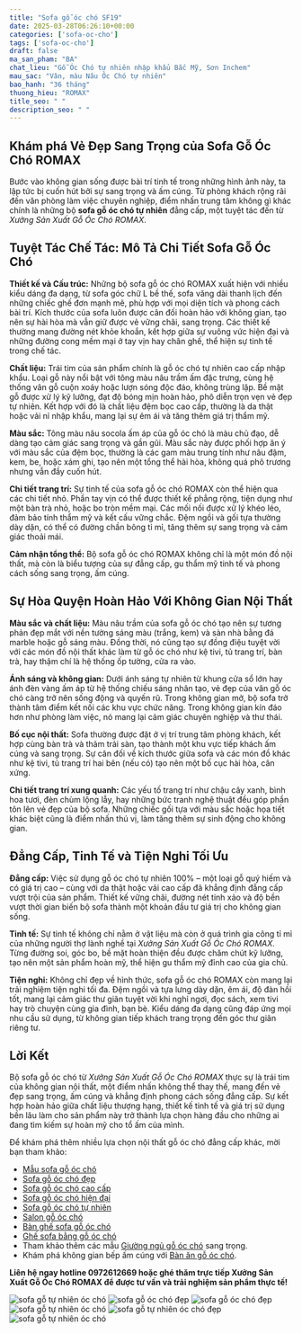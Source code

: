 ```yaml
---
title: "Sofa gỗ óc chó SF19"
date: 2025-03-28T06:26:10+00:00
categories: ['sofa-oc-cho']
tags: ['sofa-oc-cho']
draft: false
ma_san_pham: "BA"
chat_lieu: "Gỗ Óc Chó tự nhiên nhập khẩu Bắc Mỹ, Sơn Inchem"
mau_sac: "Vân, màu Nâu Óc Chó tự nhiên"
bao_hanh: "36 tháng"
thuong_hieu: "ROMAX"
title_seo: " "
description_seo: " "
---
```

## Khám phá Vẻ Đẹp Sang Trọng của Sofa Gỗ Óc Chó ROMAX

Bước vào không gian sống được bài trí tinh tế trong những hình ảnh này, ta lập tức bị cuốn hút bởi sự sang trọng và ấm cúng. Từ phòng khách rộng rãi đến văn phòng làm việc chuyên nghiệp, điểm nhấn trung tâm không gì khác chính là những bộ **sofa gỗ óc chó tự nhiên** đẳng cấp, một tuyệt tác đến từ *Xưởng Sản Xuất Gỗ Óc Chó ROMAX*.

## Tuyệt Tác Chế Tác: Mô Tả Chi Tiết Sofa Gỗ Óc Chó

**Thiết kế và Cấu trúc:** Những bộ sofa gỗ óc chó ROMAX xuất hiện với nhiều kiểu dáng đa dạng, từ sofa góc chữ L bề thế, sofa văng dài thanh lịch đến những chiếc ghế đơn mạnh mẽ, phù hợp với mọi diện tích và phong cách bài trí. Kích thước của sofa luôn được cân đối hoàn hảo với không gian, tạo nên sự hài hòa mà vẫn giữ được vẻ vững chãi, sang trọng. Các thiết kế thường mang đường nét khỏe khoắn, kết hợp giữa sự vuông vức hiện đại và những đường cong mềm mại ở tay vịn hay chân ghế, thể hiện sự tinh tế trong chế tác.

**Chất liệu:** Trái tim của sản phẩm chính là gỗ óc chó tự nhiên cao cấp nhập khẩu. Loại gỗ này nổi bật với tông màu nâu trầm ấm đặc trưng, cùng hệ thống vân gỗ cuộn xoáy hoặc lượn sóng độc đáo, không trùng lặp. Bề mặt gỗ được xử lý kỹ lưỡng, đạt độ bóng mịn hoàn hảo, phô diễn trọn vẹn vẻ đẹp tự nhiên. Kết hợp với đó là chất liệu đệm bọc cao cấp, thường là da thật hoặc vải nỉ nhập khẩu, mang lại sự êm ái và tăng thêm giá trị thẩm mỹ.

**Màu sắc:** Tông màu nâu socola ấm áp của gỗ óc chó là màu chủ đạo, dễ dàng tạo cảm giác sang trọng và gần gũi. Màu sắc này được phối hợp ăn ý với màu sắc của đệm bọc, thường là các gam màu trung tính như nâu đậm, kem, be, hoặc xám ghi, tạo nên một tổng thể hài hòa, không quá phô trương nhưng vẫn đầy cuốn hút.

**Chi tiết trang trí:** Sự tinh tế của sofa gỗ óc chó ROMAX còn thể hiện qua các chi tiết nhỏ. Phần tay vịn có thể được thiết kế phẳng rộng, tiện dụng như một bàn trà nhỏ, hoặc bo tròn mềm mại. Các mối nối được xử lý khéo léo, đảm bảo tính thẩm mỹ và kết cấu vững chắc. Đệm ngồi và gối tựa thường dày dặn, có thể có đường chần bông tỉ mỉ, tăng thêm sự sang trọng và cảm giác thoải mái.

**Cảm nhận tổng thể:** Bộ sofa gỗ óc chó ROMAX không chỉ là một món đồ nội thất, mà còn là biểu tượng của sự đẳng cấp, gu thẩm mỹ tinh tế và phong cách sống sang trọng, ấm cúng.

## Sự Hòa Quyện Hoàn Hảo Với Không Gian Nội Thất

**Màu sắc và chất liệu:** Màu nâu trầm của sofa gỗ óc chó tạo nên sự tương phản đẹp mắt với nền tường sáng màu (trắng, kem) và sàn nhà bằng đá marble hoặc gỗ sáng màu. Đồng thời, nó cũng tạo sự đồng điệu tuyệt vời với các món đồ nội thất khác làm từ gỗ óc chó như kệ tivi, tủ trang trí, bàn trà, hay thậm chí là hệ thống ốp tường, cửa ra vào.

**Ánh sáng và không gian:** Dưới ánh sáng tự nhiên từ khung cửa sổ lớn hay ánh đèn vàng ấm áp từ hệ thống chiếu sáng nhân tạo, vẻ đẹp của vân gỗ óc chó càng trở nên sống động và quyến rũ. Trong không gian mở, bộ sofa trở thành tâm điểm kết nối các khu vực chức năng. Trong không gian kín đáo hơn như phòng làm việc, nó mang lại cảm giác chuyên nghiệp và thư thái.

**Bố cục nội thất:** Sofa thường được đặt ở vị trí trung tâm phòng khách, kết hợp cùng bàn trà và thảm trải sàn, tạo thành một khu vực tiếp khách ấm cúng và sang trọng. Sự cân đối về kích thước giữa sofa và các món đồ khác như kệ tivi, tủ trang trí hai bên (nếu có) tạo nên một bố cục hài hòa, cân xứng.

**Chi tiết trang trí xung quanh:** Các yếu tố trang trí như chậu cây xanh, bình hoa tươi, đèn chùm lộng lẫy, hay những bức tranh nghệ thuật đều góp phần tôn lên vẻ đẹp của bộ sofa. Những chiếc gối tựa với màu sắc hoặc họa tiết khác biệt cũng là điểm nhấn thú vị, làm tăng thêm sự sinh động cho không gian.

## Đẳng Cấp, Tinh Tế và Tiện Nghi Tối Ưu

**Đẳng cấp:** Việc sử dụng gỗ óc chó tự nhiên 100% – một loại gỗ quý hiếm và có giá trị cao – cùng với da thật hoặc vải cao cấp đã khẳng định đẳng cấp vượt trội của sản phẩm. Thiết kế vững chãi, đường nét tinh xảo và độ bền vượt thời gian biến bộ sofa thành một khoản đầu tư giá trị cho không gian sống.

**Tinh tế:** Sự tinh tế không chỉ nằm ở vật liệu mà còn ở quá trình gia công tỉ mỉ của những người thợ lành nghề tại *Xưởng Sản Xuất Gỗ Óc Chó ROMAX*. Từng đường soi, góc bo, bề mặt hoàn thiện đều được chăm chút kỹ lưỡng, tạo nên một sản phẩm hoàn mỹ, thể hiện gu thẩm mỹ đỉnh cao của gia chủ.

**Tiện nghi:** Không chỉ đẹp về hình thức, sofa gỗ óc chó ROMAX còn mang lại trải nghiệm tiện nghi tối đa. Đệm ngồi và tựa lưng dày dặn, êm ái, độ đàn hồi tốt, mang lại cảm giác thư giãn tuyệt vời khi nghỉ ngơi, đọc sách, xem tivi hay trò chuyện cùng gia đình, bạn bè. Kiểu dáng đa dạng cũng đáp ứng mọi nhu cầu sử dụng, từ không gian tiếp khách trang trọng đến góc thư giãn riêng tư.

## Lời Kết

Bộ sofa gỗ óc chó từ *Xưởng Sản Xuất Gỗ Óc Chó ROMAX* thực sự là trái tim của không gian nội thất, một điểm nhấn không thể thay thế, mang đến vẻ đẹp sang trọng, ấm cúng và khẳng định phong cách sống đẳng cấp. Sự kết hợp hoàn hảo giữa chất liệu thượng hạng, thiết kế tinh tế và giá trị sử dụng bền lâu làm cho sản phẩm này trở thành lựa chọn hàng đầu cho những ai đang tìm kiếm sự hoàn mỹ cho tổ ấm của mình.

Để khám phá thêm nhiều lựa chọn nội thất gỗ óc chó đẳng cấp khác, mời bạn tham khảo:

* [Mẫu sofa gỗ óc chó](https://romax.vn/danh-muc/phong-khach/sofa-go-oc-cho/)
* [Sofa gỗ óc chó đẹp](https://romax.vn/danh-muc/phong-khach/sofa-go-oc-cho/)
* [Sofa gỗ óc chó cao cấp](https://romax.vn/danh-muc/phong-khach/sofa-go-oc-cho/)
* [Sofa gỗ óc chó hiện đại](https://romax.vn/danh-muc/phong-khach/sofa-go-oc-cho/)
* [Sofa gỗ óc chó tự nhiên](https://romax.vn/danh-muc/phong-khach/sofa-go-oc-cho/)
* [Salon gỗ óc chó](https://romax.vn/danh-muc/phong-khach/sofa-go-oc-cho/)
* [Bàn ghế sofa gỗ óc chó](https://romax.vn/danh-muc/phong-khach/sofa-go-oc-cho/)
* [Ghế sofa bằng gỗ óc chó](https://romax.vn/danh-muc/phong-khach/sofa-go-oc-cho/)
* Tham khảo thêm các mẫu [Giường ngủ gỗ óc chó](https://romax.vn/danh-muc/phong-ngu/giuong-go-oc-cho/) sang trọng.
* Khám phá không gian bếp ấm cúng với [Bàn ăn gỗ óc chó](https://romax.vn/danh-muc/phong-bep/ban-an-go-oc-cho/).

**Liên hệ ngay hotline 0972612669 hoặc ghé thăm trực tiếp Xưởng Sản Xuất Gỗ Óc Chó ROMAX để được tư vấn và trải nghiệm sản phẩm thực tế!**

![sofa gỗ tự nhiên óc chó](/img/sofa/sf19/sofa-go-oc-cho-sf19-1.webp)
![sofa gỗ óc chó đẹp](/img/sofa/sf19/sofa-go-oc-cho-sf19-2.webp)
![sofa gỗ óc chó đẹp](/img/sofa/sf19/sofa-go-oc-cho-sf19-3.webp)
![sofa gỗ tự nhiên óc chó](/img/sofa/sf19/sofa-go-oc-cho-sf19-4.webp)
![sofa gỗ tự nhiên óc chó đẹp](/img/sofa/sf19/sofa-go-oc-cho-sf19-5.webp)
![sofa gỗ tự nhiên óc chó](/img/sofa/sf19/sofa-go-oc-cho-sf19-6.webp)
